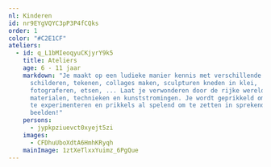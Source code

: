```yaml
---
nl: Kinderen
id: nr9EYgVQYC3pP3P4fCQks
order: 1
color: "#C2E1CF"
ateliers:
  - id: q_L1bMIeoqyuCKjyrY9k5
    title: Ateliers
    age: 6 - 11 jaar
    markdown: "Je maakt op een ludieke manier kennis met verschillende technieken:
      schilderen, tekenen, collages maken, sculpturen kneden in klei,
      fotograferen, etsen, ... Laat je verwonderen door de rijke wereld van
      materialen, technieken en kunststromingen. Je wordt geprikkeld om te doen,
      te experimenteren en prikkels al spelend om te zetten in sprekende
      beelden!"
    persons:
      - jypkpziuevct0xyejt5zi
    images:
      - CFDhuUboXdtA6HmhKRyqh
    mainImage: 1ztXeTlxxYuimz_6PgQue
---
```

